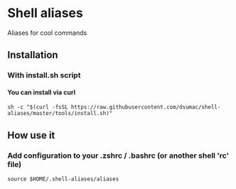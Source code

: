# Shell aliases

Aliases for cool commands

## Installation

### With install.sh script

#### You can install via curl

```shell
sh -c "$(curl -fsSL https://raw.githubusercontent.com/dsumac/shell-aliases/master/tools/install.sh)"
```

## How use it

### Add configuration to your .zshrc / .bashrc (or another shell 'rc' file)

```
source $HOME/.shell-aliases/aliases
```

